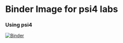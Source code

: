 # Binder Image for psi4 labs

### Using psi4
[![Binder](https://mybinder.org/badge_logo.svg)](https://mybinder.org/v2/gh/profshep/labs/master)


